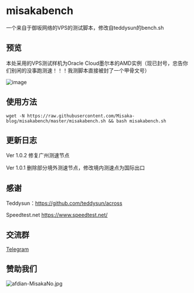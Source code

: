 # misakabench
一个来自于御坂网络的VPS的测试脚本，修改自teddysun的bench.sh

## 预览

本处采用的VPS测试样机为Oracle Cloud墨尔本的AMD实例（现已封号，忠告你们别闲的没事跑测速！！！我测脚本直接被封了一个甲骨文号）

![image](https://user-images.githubusercontent.com/96560028/151930638-bf10fb0b-1107-4542-b62f-6b9ae110f7a8.png)

## 使用方法

```shell
wget -N https://raw.githubusercontent.com/Misaka-blog/misakabench/master/misakabench.sh && bash misakabench.sh
```

## 更新日志

Ver 1.0.2 修复广州测速节点

Ver 1.0.1 删除部分境外测速节点，修改境内测速点为国际出口

## 感谢

Teddysun：https://github.com/teddysun/across

Speedtest.net https://www.speedtest.net/

## 交流群

[Telegram](https://t.me/misakanetcn)

## 赞助我们

![afdian-MisakaNo.jpg](https://s2.loli.net/2021/12/25/SimocqwhVg89NQJ.jpg)
